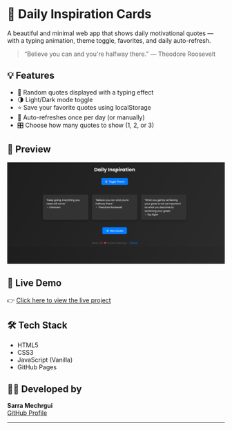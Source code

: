 # 🌟 Daily Inspiration Cards

A beautiful and minimal web app that shows daily motivational quotes — with a typing animation, theme toggle, favorites, and daily auto-refresh.

> “Believe you can and you're halfway there.” — Theodore Roosevelt

## 💡 Features

- 📝 Random quotes displayed with a typing effect
- 🌗 Light/Dark mode toggle
- ⭐ Save your favorite quotes using localStorage
- 🔄 Auto-refreshes once per day (or manually)
- 🎛️ Choose how many quotes to show (1, 2, or 3)

## 📸 Preview

![screenshot](preview.png) 

## 🚀 Live Demo

👉 [Click here to view the live project](https://mechrgui.github.io/daily-inspiration/)

## 🛠️ Tech Stack

- HTML5
- CSS3
- JavaScript (Vanilla)
- GitHub Pages

## 👩‍💻 Developed by

**Sarra Mechrgui**  
[GitHub Profile](https://github.com/mechrgui)

---

